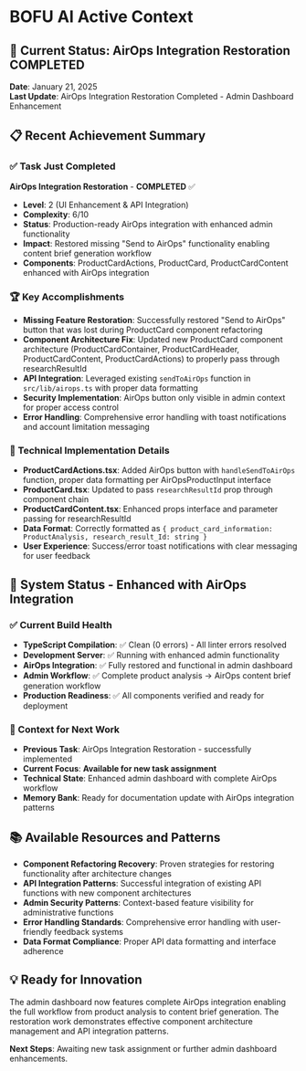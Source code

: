 # BOFU AI Active Context

## 🎯 **Current Status: AirOps Integration Restoration COMPLETED**
**Date**: January 21, 2025  
**Last Update**: AirOps Integration Restoration Completed - Admin Dashboard Enhancement

## 📋 **Recent Achievement Summary**

### **✅ Task Just Completed**
**AirOps Integration Restoration** - **COMPLETED** ✅
- **Level**: 2 (UI Enhancement & API Integration)
- **Complexity**: 6/10
- **Status**: Production-ready AirOps integration with enhanced admin functionality
- **Impact**: Restored missing "Send to AirOps" functionality enabling content brief generation workflow
- **Components**: ProductCardActions, ProductCard, ProductCardContent enhanced with AirOps integration

### **🏆 Key Accomplishments**
- **Missing Feature Restoration**: Successfully restored "Send to AirOps" button that was lost during ProductCard component refactoring
- **Component Architecture Fix**: Updated new ProductCard component architecture (ProductCardContainer, ProductCardHeader, ProductCardContent, ProductCardActions) to properly pass through researchResultId
- **API Integration**: Leveraged existing `sendToAirOps` function in `src/lib/airops.ts` with proper data formatting
- **Security Implementation**: AirOps button only visible in admin context for proper access control
- **Error Handling**: Comprehensive error handling with toast notifications and account limitation messaging

### **🔧 Technical Implementation Details**
- **ProductCardActions.tsx**: Added AirOps button with `handleSendToAirOps` function, proper data formatting per AirOpsProductInput interface
- **ProductCard.tsx**: Updated to pass `researchResultId` prop through component chain
- **ProductCardContent.tsx**: Enhanced props interface and parameter passing for researchResultId
- **Data Format**: Correctly formatted as `{ product_card_information: ProductAnalysis, research_result_Id: string }`
- **User Experience**: Success/error toast notifications with clear messaging for user feedback

## 🚀 **System Status - Enhanced with AirOps Integration**

### **✅ Current Build Health**
- **TypeScript Compilation**: ✅ Clean (0 errors) - All linter errors resolved
- **Development Server**: ✅ Running with enhanced admin functionality
- **AirOps Integration**: ✅ Fully restored and functional in admin dashboard
- **Admin Workflow**: ✅ Complete product analysis → AirOps content brief generation workflow
- **Production Readiness**: ✅ All components verified and ready for deployment

### **🔄 Context for Next Work**
- **Previous Task**: AirOps Integration Restoration - successfully implemented
- **Current Focus**: **Available for new task assignment**
- **Technical State**: Enhanced admin dashboard with complete AirOps workflow
- **Memory Bank**: Ready for documentation update with AirOps integration patterns

## 📚 **Available Resources and Patterns**
- **Component Refactoring Recovery**: Proven strategies for restoring functionality after architecture changes
- **API Integration Patterns**: Successful integration of existing API functions with new component architectures
- **Admin Security Patterns**: Context-based feature visibility for administrative functions
- **Error Handling Standards**: Comprehensive error handling with user-friendly feedback systems
- **Data Format Compliance**: Proper API data formatting and interface adherence

## 💡 **Ready for Innovation**
The admin dashboard now features complete AirOps integration enabling the full workflow from product analysis to content brief generation. The restoration work demonstrates effective component architecture management and API integration patterns.

**Next Steps**: Awaiting new task assignment or further admin dashboard enhancements.